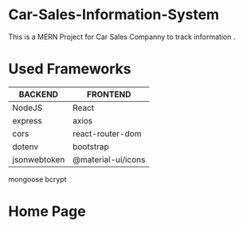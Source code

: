 # Car-Sales-Information-System
This is a MERN Project for Car Sales Companny to track information .


# Used Frameworks
BACKEND| FRONTEND
------------ | -------------
NodeJS | React
express  | axios
 cors | react-router-dom 
dotenv | bootstrap
jsonwebtoken | @material-ui/icons
mongoose
bcrypt

# Home Page



